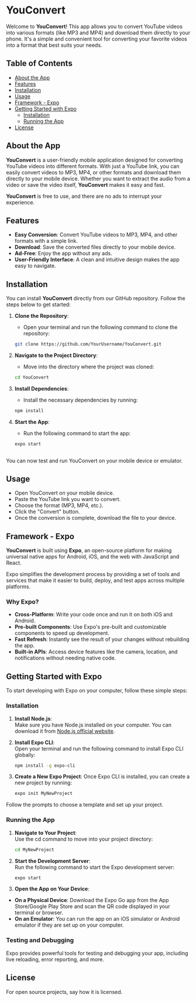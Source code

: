 
# YouConvert

Welcome to **YouConvert**! This app allows you to convert YouTube videos into various formats (like MP3 and MP4) and download them directly to your phone. It's a simple and convenient tool for converting your favorite videos into a format that best suits your needs.

## Table of Contents
- [About the App](#about-the-app)
- [Features](#features)
- [Installation](#installation)
- [Usage](#usage)
- [Framework - Expo](#framework---expo)
- [Getting Started with Expo](#getting-started-with-expo)
  - [Installation](#installation-1)
  - [Running the App](#running-the-app)
- [License](#license)

## About the App

**YouConvert** is a user-friendly mobile application designed for converting YouTube videos into different formats. With just a YouTube link, you can easily convert videos to MP3, MP4, or other formats and download them directly to your mobile device. Whether you want to extract the audio from a video or save the video itself, **YouConvert** makes it easy and fast.

**YouConvert** is free to use, and there are no ads to interrupt your experience.

## Features

- **Easy Conversion**: Convert YouTube videos to MP3, MP4, and other formats with a simple link.
- **Download**: Save the converted files directly to your mobile device.
- **Ad-Free**: Enjoy the app without any ads.
- **User-Friendly Interface**: A clean and intuitive design makes the app easy to navigate.

## Installation

You can install **YouConvert** directly from our GitHub repository. Follow the steps below to get started:

1. **Clone the Repository**:
   - Open your terminal and run the following command to clone the repository:

   ```bash
   git clone https://github.com/YourUsername/YouConvert.git
   
2. **Navigate to the Project Directory**:
   - Move into the directory where the project was cloned:
  
   ```bash
   cd YouConvert
   
3. **Install Dependencies**:
   - Install the necessary dependencies by running:
  
   ```bash
   npm install

4. **Start the App**:
   - Run the following command to start the app:
  
   ```bash
   expo start
 
You can now test and run YouConvert on your mobile device or emulator.

## Usage

- Open YouConvert on your mobile device.
- Paste the YouTube link you want to convert.
- Choose the format (MP3, MP4, etc.).
- Click the "Convert" button.
- Once the conversion is complete, download the file to your device.

## Framework - Expo

**YouConvert** is built using **Expo**, an open-source platform for making universal native apps for Android, iOS, and the web with JavaScript and React.

Expo simplifies the development process by providing a set of tools and services that make it easier to build, deploy, and test apps across multiple platforms.

### Why Expo?

- **Cross-Platform**: Write your code once and run it on both iOS and Android.
- **Pre-built Components**: Use Expo's pre-built and customizable components to speed up development.
- **Fast Refresh**: Instantly see the result of your changes without rebuilding the app.
- **Built-in APIs**: Access device features like the camera, location, and notifications without needing native code.

## Getting Started with Expo

To start developing with Expo on your computer, follow these simple steps:

### Installation

1. **Install Node.js**:  
   Make sure you have Node.js installed on your computer. You can download it from [Node.js official website](https://nodejs.org/).

2. **Install Expo CLI**:  
   Open your terminal and run the following command to install Expo CLI globally:

   ```bash
   npm install -g expo-cli

3. **Create a New Expo Project**:
   Once Expo CLI is installed, you can create a new project by running:

   ```bash
   expo init MyNewProject

Follow the prompts to choose a template and set up your project.

### Running the App

1. **Navigate to Your Project**:  
   Use the cd command to move into your project directory:

   ```bash
   cd MyNewProject

2. **Start the Development Server**:  
   Run the following command to start the Expo development server:

   ```bash
   expo start

3. **Open the App on Your Device**:
- **On a Physical Device**: Download the Expo Go app from the App Store/Google Play Store and scan the QR code displayed in your terminal or browser.
- **On an Emulator**: You can run the app on an iOS simulator or Android emulator if they are set up on your computer.

### Testing and Debugging

Expo provides powerful tools for testing and debugging your app, including live reloading, error reporting, and more.

## License

For open source projects, say how it is licensed.
 

 



